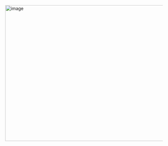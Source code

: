 
<img width="643" height="435" alt="image" src="https://github.com/user-attachments/assets/4332b42e-e3c4-4c8b-ae12-2c356d35ce54" />
